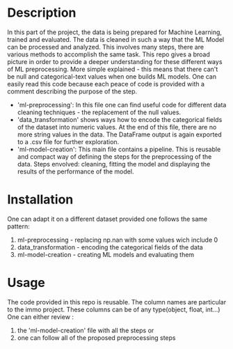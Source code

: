 # Description
In this part of the project, the data is being prepared for Machine Learning, trained and evaluated.
The data is cleaned in such a way that the ML Model can be processed and analyzed. This involves many steps, there are various methods to accomplish the same task. This repo gives a broad picture in order to provide a deeper understanding for these different ways of ML preprocessing.
More simple explained - this means that there can't be null and categorical-text values when one builds ML models. One can easily read this code because each peace of code is provided with a comment describing the purpose of the step.
+ 'ml-preprocessing': In this file one can find useful code for different data cleaning techniques - the replacement of the null values.
+ 'data_transformation' shows ways how to encode the categorical fields of the dataset into numeric values. At the end of this file, there are no more string values in the data. The DataFrame output is again exported to a .csv file for further exploration. 
+ 'ml-model-creation': This main file contains a pipeline. This is reusable and compact way of defining the steps for the preprocessing of the data. Steps envolved: cleaning, fitting the model and displaying the results of the performance of the model.

# Installation
One can adapt it on a different dataset provided one follows the same pattern:
1. ml-preprocessing - replacing np.nan with some values wich include 0
2. data_transformation - encoding the categorical fields of the data
3. ml-model-creation - creating ML models and evaluating them

# Usage
The code provided in this repo is reusable. The column names are particular to the immo project. These columns can be of any type(object, float, int...)
One can either review :
1. the 'ml-model-creation' file with all the steps or
2. one can follow all of the proposed preprocessing steps 
